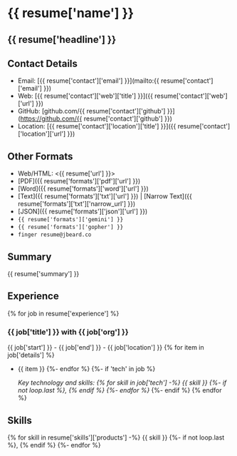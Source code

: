# {{ resume['name'] }}

## {{ resume['headline'] }}

## Contact Details

* Email: [{{ resume['contact']['email'] }}](mailto:{{ resume['contact']['email'] }})
* Web: [{{ resume['contact']['web']['title'] }}]({{ resume['contact']['web']['url'] }})
* GitHub: [github.com/{{ resume['contact']['github'] }}](https://github.com/{{ resume['contact']['github'] }})
* Location: [{{ resume['contact']['location']['title'] }}]({{ resume['contact']['location']['url'] }})

## Other Formats

* Web/HTML: <{{ resume['url'] }}>
* [PDF]({{ resume['formats']['pdf']['url'] }})
* [Word]({{ resume['formats']['word']['url'] }})
* [Text]({{ resume['formats']['txt']['url'] }}) | [Narrow Text]({{ resume['formats']['txt']['narrow_url'] }})
* [JSON]({{ resume['formats']['json']['url'] }})
* `{{ resume['formats']['gemini'] }}`
* `{{ resume['formats']['gopher'] }}`
* `finger resume@jbeard.co`

## Summary

{{ resume['summary'] }}

## Experience
{% for job in resume['experience'] %}
### {{ job['title'] }} with {{ job['org'] }}

{{ job['start'] }} - {{ job['end'] }} - {{ job['location'] }}
{% for item in job['details'] %}
* {{ item }}
{%- endfor %}
{%- if 'tech' in job %}

    _Key technology and skills: {% for skill in job['tech'] -%}
    {{ skill }}
    {%- if not loop.last %}, {% endif %}
{%- endfor %}_
{%- endif %}
{% endfor %}
## Skills

{% for skill in resume['skills']['products'] -%}
{{ skill }}
{%- if not loop.last %}, {% endif %}
{%- endfor %}


